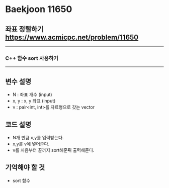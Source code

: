 Baekjoon 11650
=============
좌표 정렬하기  <https://www.acmicpc.net/problem/11650>
---------------
- - -
###  C++ 함수 sort 사용하기
- - -
## 변수 설명
- N : 좌표 개수 (input)
- x, y : x, y 좌표 (input)
- v : pair<int, int>를 자료형으로 갖는 vector 
## 코드 설명
- N개 만큼 x,y를 입력받는다.
- x,y를 v에 넣어준다.
- v를 처음부터 끝까지 sort해준뒤 출력해준다.
## 기억해야 할 것
- sort 함수
